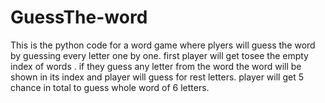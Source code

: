 # GuessThe-word
This is the python code for a word game where plyers will guess the word by guessing every letter one by one. first player will get tosee the empty index of words . if they guess any letter from the word the word will be shown in its index and player will guess for rest letters. player will get 5 chance in total to guess whole word of 6 letters.

